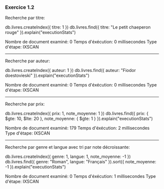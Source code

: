 ### Exercice 1.2
Recherche par titre:

db.livres.createIndex({ titre: 1 })
db.livres.find({ titre: "Le petit chaeperon rouge" }).explain("executionStats")

Nombre de document examiné: 0
Temps d'éxécution: 0 millisecondes
Type d'étape: IXSCAN

------------------------
Recherche par auteur:

db.livres.createIndex({ auteur: 1 })
db.livres.find({ auteur: "Fiodor doestovieski" }).explain("executionStats")

Nombre de document examiné: 0
Temps d'éxécution: 0 millisecondes
Type d'étape: IXSCAN

------------------------
Recherche par prix:

db.livres.createIndex({ prix: 1, note_moyenne: 1 })
db.livres.find({ prix: { $gte: 10, $lte: 20 }, note_moyenne: { $gte: 1 } }).explain("executionStats")

Nombre de document examiné: 179
Temps d'éxécution: 2 millisecondes
Type d'étape: IXSCAN

------------------------
Recherche par genre et langue avec tri par note décroissante:

db.livres.createIndex({ genre: 1, langue: 1, note_moyenne: -1 })
db.livres.find({ genre: "Roman", langue: "Français" }).sort({ note_moyenne: -1 }).explain("executionStats")

Nombre de document examiné: 0
Temps d'éxécution: 1 millisecondes
Type d'étape: IXSCAN